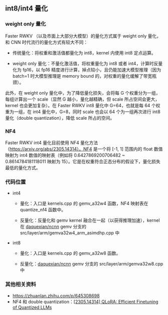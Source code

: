 ## int8/int4 量化

### weight only 量化

Faster RWKV （以及市面上大部分大模型）的量化方式属于 weight only 量化，和 CNN 时代流行的量化方式有较大不同：

- 传统量化：将权重和激活值都量化为 int8，kernel 内使用 int8 定点运算。
  
- weight only 量化：不量化激活值，将权重量化为 int8 或者 int4，计算时反量化为 fp16，以 fp16 精度进行计算，掉点较小，且仍能加速大模型推理（因为 batch=1 时大模型推理是 memory bound 的，对权重的量化缓解了带宽瓶颈）。
  

此外，在 weight only 量化中，为了降低量化损失，会将每 G 个权重分为一组，每组计算出一个 scale（显然 G 越小，量化越精确，但 scale 所占空间会更大，kernel 也会更加复杂）。在 Faster RWKV int8 量化中 G=64，也就是每 64 个权重为一组，在 int4 量化中，G=8，同时 scale 也会以 64 个为一组再次进行 int8 量化（double quantization），降低 scale 所占的空间。

### NF4

Faster RWKV int4 量化目前使用 NF4 量化方法（https://arxiv.org/abs/2305.14314）。NF4 是一个将 [-1, 1] 范围内的 float 数值映射为 int4 数值的映射表（例如将 0.6427869200706482 ~ 0.8614784181118011 映射为 15）。它是在权重符合正态分布的假设下，量化损失最低的量化方式。

### 代码位置

- int4
  
  - 量化：入口是 kernels.cpp 的 gemv_a32w4 函数，NF4 映射表在 quantize_nf4 函数中。
    
  - 反量化：反量化和 gemv kernel 融合在一起（以获得推理加速），kernel 在 [daquexian/ncnn](https://github.com/daquexian/ncnn) gemv 分支的 src/layer/arm/gemva32w4_arm_asimdhp.cpp 中
    
- int8
  
  - 量化：入口是 kernels.cpp 的 gemv_a32w8 函数。
    
  - 反量化：[daquexian/ncnn](https://github.com/daquexian/ncnn) gemv 分支的 src/layer/arm/gemva32w8.cpp 中
    

### 其他相关资料

- https://zhuanlan.zhihu.com/p/645308698
- NF4 和 double quantization：[[2305.14314] QLoRA: Efficient Finetuning of Quantized LLMs](https://arxiv.org/abs/2305.14314)
